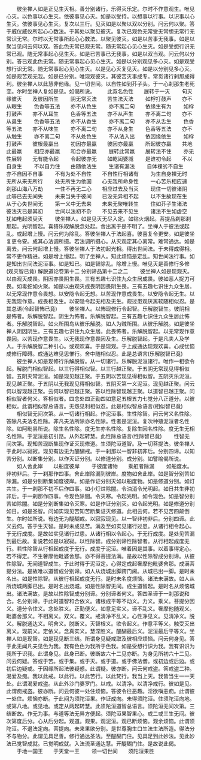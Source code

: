<!-- { "loadSidebar": true } -->
　　彼坐禅人如是正见生灭相。善分别诸行。乐得灭乐定。尔时不作意观生。唯见心灭。以色事以心生灭。依彼事见心灭。如是以受持。以想事以行事。以识事以心生灭。依彼事见心生灭。复次以三行。见灭如是以聚以双以分别。问云何以聚。答于威仪威仪所起心心数法。于其处以聚见彼灭。复次已观色无常受无常想无常行无常识无常。尔时以无常事所起心心数法。以聚见彼灭。如是以苦事无我事。如是以聚当见问云何以双。答此色无常已观无常。随无常起心见心生灭。如是受想行识无常已观。随无常事起心见生灭。如是已苦事已无我事。如是以双当观。问云何以分别。答已观此色无常。随无常事起心见心生灭。如是以分别观见多心灭。如是观受想行识无常。随无常事起心见心生灭。以是见心灭复见灭。如是以分别见多心灭。如是观苦观无我。如是已分别。唯现观彼灭。其彼苦灭事成专。常觅诸行刹那成得利。彼坐禅人以此慧非他缘。见一切世间。以自性如到芥子头。于一心刹那生老死变。尔时坐禅人复如是见。如偈所说。
　　此双名色性　　展转于一灭
　　句灭缘彼灭　　及彼因所生
　　阴无常灭法　　苦生法灭法
　　如桴打鼓声　　亦不从眼生
　　色香等五法　　亦不从色生
　　亦不离二句　　依缘生有为
　　如桴打鼓声　　亦不从耳生
　　色香等五法　　亦不从声生
　　亦不离二句　　亦不从鼻生
　　色香等五法　　亦不从香生
　　亦不离二句　　亦不从舌生
　　色香等五法　　亦不从味生
　　亦不离二句　　亦不从身生
　　色香等五法　　亦不从触生
　　亦不离二句　　不从处色生
　　不从法入出　　依因缘依生
　　如桴打鼓声　　彼根最羸出
　　初因亦最羸　　彼因亦最羸
　　所起彼亦羸　　共地此最羸
　　相应亦最羸　　和合亦最羸
　　展转此常羸　　展转法不住
　　亦无性展转　　无有能令起
　　令起彼亦无　　如乾闼婆城
　　是谁初令起　　不以自身生
　　不以自力住　　由随他法生
　　生诸有漏法
　　自体裸劣不自生　　亦不自因不自事
　　不有为处不自性　　不自性行相诸有
　　为生自身裸无时　　无所从来无所行
　　处无所生为他国　　心无我所命身性
　　一心苦乐相应速　　刹那山海八万劫
　　一住不再无二心　　相应过去及当灭
　　现住一切彼诸阴　　此等已去无间失
　　未来当失于彼间　　已没无异相不起
　　以不生故现在生　　从于心失世间无
　　第一义中无去来　　未来无聚唯转生
　　住如芥子生诸法　　彼法灭已是其初
　　世间以法初不杂　　不见去来不见生
　　诸法不生如虚空　　犹如电起须臾灭
　　彼坐禅人。如是见灭无尽入定。如钻火烟起。菩提品刹那刹那起。光明智起。喜猗乐取解脱念处起。舍出离于是不明了。坐禅人于彼法或起乱。或起增上慢。问云何为除乱。答彼坐禅人于法起喜。彼喜复令更安。如是彼坐复更令安。成其心法调所摄。若法调所摄心。从灭观定其心离常。难常通达。如是离去。问云何起增上慢。答彼坐禅人于法初起光相。得出世间法。于未得成得相。常不更作精进。如是增上慢起。明了坐禅人。知此烦恼是定乱。知世间法行事。如是知出世间法泥洹事。如是知已。如是智除乱。除增上慢。唯见灭是善修行多修(观灭智已竟)
解脱道论卷第十二
分别谛品第十二之二
　　彼坐禅人如是现观灭。以由观灭成畏。阴因亦畏阴生畏。三有五趣七识住九众生居成畏。彼如恶人捉刀可畏。如毒蛇如火聚。如是以由观灭成畏阴因畏阴生畏。三有五趣七识住九众生居。以无常现作意令畏想。以安隐令起无想。以苦现作意成畏生。以安隐令起无生。以无我现作意。成畏相及生。以安隐令起无相及无生。观过患观厌离软随相似忍。是其总语(令起智怖已竟)
　　彼坐禅人。以怖现修行令起智。乐解脱智生。彼阴相是怖者。乐解脱智起。阴生为怖者。乐解脱智起。三有五趣七识住九众生居此怖者。乐解脱智起。如火所围鸟从彼乐解脱。如人为贼所围。从彼乐解脱。如是彼坐禅人阴因阴生。三有五趣七识住九众生居。此畏怖者。乐解脱智起。以无常现作意畏因。以苦现作意畏生。以无我现作意畏因及生。乐解脱智起。于是凡夫人及学人。于乐解脱智二种引心。或观欢喜。于是现观。于上成通达现观欢喜。心成忧恼成修行障碍。成通达难见思惟行。舍中随相似忍。此是总语言(乐解脱智已竟)
　　彼坐禅人如是现修行乐解脱智。从一切诸行。乐解脱泥洹诸行。唯作一相欲令起。解脱门相似智起。以三行得相似智。以三行越正聚。于五阴无常现见得相似智。五阴灭常泥洹。如是现见越正聚。于五阴以苦现见得相似智。五阴灭乐泥洹。现见越正聚。于五阴以无我现见得相似智。五阴灭第一义泥洹。现见越正聚。问云何以智现越正聚。云何以智已越正聚。答以性除智现越正聚。以道智已越正聚。问相似智者何义。答相似者。四念处四正勤四如意足五根五力七觉分八正道分。以彼相似。此谓相似智总语言。无怨见利相似忍。此是相似智总语言(相似智已竟)
　　相似智无间次第。从一切诸行相起。作泥洹事。生性除智。问云何义名性除。答除凡夫法名性除。非凡夫法所除亦名性除。性者是泥洹。复次种殖泥洹者名性除。如阿毗昙所说。除生名性除。度无生亦名性除。复除生因名性除。度无生无相名性除。于泥洹是初引路。从外起转慧。此性除总语言(性除智已竟)
　　性智无间次第。现知苦现断集现作证灭现修道。生须陀洹道智。及一切菩提法。彼坐禅人于此时以寂寂。现见有边无为醍醐戒。于一刹那以一智非初非后。分别四谛。以知苦分别。以断集分别。以作灭证分别。以修道分别。成分别。如譬喻偈所说。
　　如人舍此岸　　以船度彼岸
　　于彼度诸物　　乘舡者除漏
　　如船度水。非初非后。于一刹那作四事。舍此岸除漏到彼岸。度物如舍此岸。如是智分别苦如除漏。如是分别断集如度彼岸。如是作证分别灭如以船度物。如是修道分别。如灯共生。于一刹那不初不后作四事。如小灯炷除闇。令油消令光明起。如日共生非初非后。于一刹那作四事。令现色除闇。令灭寒。令起光明。如令现色。如是智分别苦如除闇。如是分别断集如令灭寒。如是作证分别灭。如令起光明。如是修道分别如日。如是圣智。问如实现见苦知苦断集证灭修道。此相云何。若不见苦四颠倒生。尔时如所说。有边无为醍醐戒。以寂寂现见。以一智非初非后。分别四谛。此义云何。答于生灭智。是时未成见苦。满及至如实见诸行过患。从诸行相令起心。于无行成度。是故如实见诸行过患。从诸行相以令起心。于无行成度。是处见苦漏到最后故。复说若如是以寂寂。以性除智。成分别谛性除智者。从行相起成度无行。若性除智从行相起成度于无行。成度于泥洹。唯着因是其事。以着事得定心。若不得定。不生奢摩他毗婆舍那。亦不得菩提法满。是故以性除智成分别谛。从彼性除智。无间道智成生。于此时得于泥洹定。心得定成起奢摩他毗婆舍那。成满菩提分法。是故唯以道智成分别谛。如人从烧城出脚跨门阃。从城已出一脚。是时未名出。如是性除智。从彼行相起成度无行。是时未名度烦恼。诸法未满故。如人从所烧城两脚已出。是时名出烧城。如是性除智无间。成生道智起。是时名从烦恼城出。诸法满故。是故以性除智成分别谛。分别谛者何义。答四圣谛于一刹那说和合。名分别谛。于此时道智和合依义。诸根成平等不动义。力义。乘义。菩提分因义。道分令住义。念处胜义。正勤便义。如意足实义。谛不乱义。奢摩他随观义。毗婆舍那义。不相离义。双义。覆义。戒清净不乱义。心性净见义。见清净义。脱义。解脱通达义。明舍义。脱断义。灭智根义。欲令起义。作意平等义。触受灭出离义。现前义。定依义。念真实义。慧深胜义。醍醐最后义。泥洹最后平等义。坐禅人如是现智。如是现见断三结。所谓身见疑戒取及彼相应烦恼。问云何身见。答于此无闻凡夫见色为我。我有色色为我所于色我。如是受想行识为我。我有识识为我所于识我。此谓身见。此身已断。彼断故六十二见亦断。为身见所初六十二见。问云何疑。答或于苦。或于集。或于灭。或于道。或于佛法僧。或初边或后边。或初后边疑或。于因缘所起法彼疑惑。此谓疑。彼亦断。问云何戒盗。答戒盗二种。渴爱及痴。我以此戒。以此行。以此苦行。以此梵行。我当上天。我皆当生一一天处。此谓渴爱戒盗。从此外沙门婆罗门。以戒。以清净。以清净戒行。彼如是见。此谓痴戒盗。彼亦断。问云何彼一处住烦恼。答彼令往恶趣。淫欲嗔恚痴。此谓彼一处住。烦恼亦断。于此间为须陀洹果。作证成向。未得须陀洹。住须陀洹向地。或第八地。或见地。或定从两起转慧。此须陀洹道智总语言。须陀洹无间次第。三结断故。作无为事。与道等法无异方便起。须陀洹果智果心。或二或三生无间。彼次第度后分。心从后分起。观道。观果。观泥洹。观已断烦恼。观余烦恼。此谓须陀洹。不退法定向。菩提向。未来果欲分别。是世尊胸生口生法生法所造。得法分不与物分。此谓见具足善。修行通达圣法。至醍醐门住。见具足到此妙法。见此妙法已觉智成就。已觉明成就。入法流圣通达慧。开醍醐门住。是故说此偈。
　　于地一国王　　于天堂一王
　　领一切世间　　须陀洹果胜
